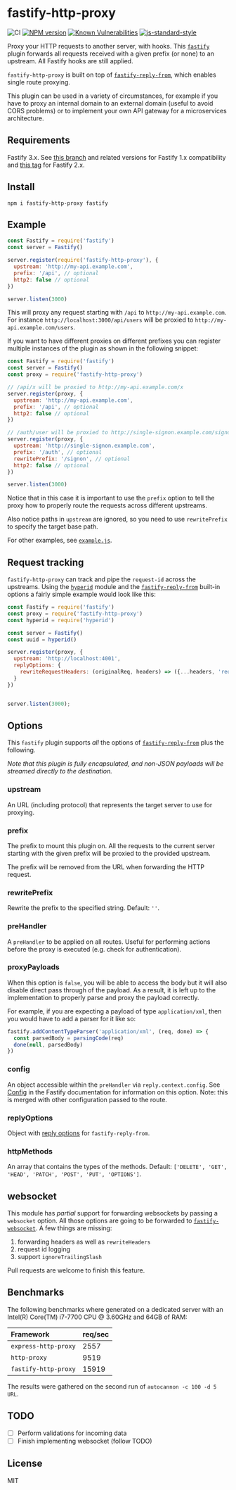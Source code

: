 # fastify-http-proxy

![CI](https://github.com/fastify/fastify-http-proxy/workflows/CI/badge.svg)
[![NPM version](https://img.shields.io/npm/v/fastify-http-proxy.svg?style=flat)](https://www.npmjs.com/package/fastify-http-proxy)
[![Known Vulnerabilities](https://snyk.io/test/github/fastify/fastify-http-proxy/badge.svg)](https://snyk.io/test/github/fastify/fastify-http-proxy)
[![js-standard-style](https://img.shields.io/badge/code%20style-standard-brightgreen.svg?style=flat)](https://standardjs.com/)

Proxy your HTTP requests to another server, with hooks.
This [`fastify`](https://www.fastify.io) plugin forwards all requests
received with a given prefix (or none) to an upstream. All Fastify hooks are still applied.

`fastify-http-proxy` is built on top of
[`fastify-reply-from`](http://npm.im/fastify-reply-from), which enables single route proxying.

This plugin can be used in a variety of circumstances, for example if you have to proxy an internal domain to an external domain (useful to avoid CORS problems) or to implement your own API gateway for a microservices architecture.

## Requirements

Fastify 3.x. See [this branch](https://github.com/fastify/fastify-http-proxy/tree/1.x) and related versions for Fastify 1.x compatibility and [this tag](https://github.com/fastify/fastify-http-proxy/tree/v3.2.0) for Fastify 2.x.

## Install

```
npm i fastify-http-proxy fastify
```

## Example

```js
const Fastify = require('fastify')
const server = Fastify()

server.register(require('fastify-http-proxy'), {
  upstream: 'http://my-api.example.com',
  prefix: '/api', // optional
  http2: false // optional
})

server.listen(3000)
```

This will proxy any request starting with `/api` to `http://my-api.example.com`. For instance `http://localhost:3000/api/users` will be proxied to `http://my-api.example.com/users`.

If you want to have different proxies on different prefixes you can register multiple instances of the plugin as shown in the following snippet:

```js
const Fastify = require('fastify')
const server = Fastify()
const proxy = require('fastify-http-proxy')

// /api/x will be proxied to http://my-api.example.com/x
server.register(proxy, {
  upstream: 'http://my-api.example.com',
  prefix: '/api', // optional
  http2: false // optional
})

// /auth/user will be proxied to http://single-signon.example.com/signon/user
server.register(proxy, {
  upstream: 'http://single-signon.example.com',
  prefix: '/auth', // optional
  rewritePrefix: '/signon', // optional
  http2: false // optional
})

server.listen(3000)
```

Notice that in this case it is important to use the `prefix` option to tell the proxy how to properly route the requests across different upstreams.

Also notice paths in `upstream` are ignored, so you need to use `rewritePrefix` to specify the target base path.

For other examples, see [`example.js`](example.js).

## Request tracking

`fastify-http-proxy` can track and pipe the `request-id` across the upstreams. Using the [`hyperid`](https://www.npmjs.com/package/hyperid) module and the [`fastify-reply-from`](https://github.com/fastify/fastify-reply-from) built-in options a fairly simple example would look like this:

```js
const Fastify = require('fastify')
const proxy = require('fastify-http-proxy')
const hyperid = require('hyperid')

const server = Fastify()
const uuid = hyperid()

server.register(proxy, {
  upstream: 'http://localhost:4001',
  replyOptions: {
    rewriteRequestHeaders: (originalReq, headers) => ({...headers, 'request-id': uuid()})
  }
})


server.listen(3000);
```

## Options

This `fastify` plugin supports _all_ the options of
[`fastify-reply-from`](https://github.com/fastify/fastify-reply-from) plus the following.

*Note that this plugin is fully encapsulated, and non-JSON payloads will
be streamed directly to the destination.*

### upstream

An URL (including protocol) that represents the target server to use for proxying.

### prefix

The prefix to mount this plugin on. All the requests to the current server starting with the given prefix will be proxied to the provided upstream.

The prefix will be removed from the URL when forwarding the HTTP
request.

### rewritePrefix

Rewrite the prefix to the specified string. Default: `''`.

### preHandler

A `preHandler` to be applied on all routes. Useful for performing actions before the proxy is executed (e.g. check for authentication).

### proxyPayloads

When this option is `false`, you will be able to access the body but it will also disable direct pass through of the payload. As a result, it is left up to the implementation to properly parse and proxy the payload correctly.

For example, if you are expecting a payload of type `application/xml`, then you would have to add a parser for it like so:

```javascript
fastify.addContentTypeParser('application/xml', (req, done) => {
  const parsedBody = parsingCode(req)
  done(null, parsedBody)
})
```

### config

An object accessible within the `preHandler` via `reply.context.config`.
See [Config](https://www.fastify.io/docs/v2.1.x/Routes/#config) in the Fastify
documentation for information on this option. Note: this is merged with other
configuration passed to the route.

### replyOptions

Object with [reply options](https://github.com/fastify/fastify-reply-from#replyfromsource-opts) for `fastify-reply-from`.

### httpMethods
An array that contains the types of the methods. Default: `['DELETE', 'GET', 'HEAD', 'PATCH', 'POST', 'PUT', 'OPTIONS']`.

## websocket

This module has _partial_ support for forwarding websockets by passing a
`websocket` option. All those options are going to be forwarded to
[`fastify-websocket`](https://github.com/fastify/fastify-websocket).
A few things are missing:

1. forwarding headers as well as `rewriteHeaders`
2. request id logging
3. support `ignoreTrailingSlash`

Pull requests are welcome to finish this feature.


## Benchmarks

The following benchmarks where generated on a dedicated server with an Intel(R) Core(TM) i7-7700 CPU @ 3.60GHz and 64GB of RAM:

| __Framework__ | req/sec |
| :----------------- | :------------------------- |
| `express-http-proxy` | 2557 |
| `http-proxy` | 9519 |
| `fastify-http-proxy` | 15919 |

The results were gathered on the second run of `autocannon -c 100 -d 5
URL`.

## TODO
* [ ] Perform validations for incoming data
* [ ] Finish implementing websocket (follow TODO)

## License

MIT
